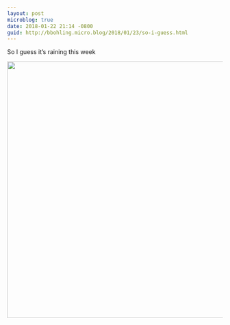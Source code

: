 ```yaml
---
layout: post
microblog: true
date: 2018-01-22 21:14 -0800
guid: http://bbohling.micro.blog/2018/01/23/so-i-guess.html
---
```

So I guess it’s raining this week

<img src="http://micro.brandonbohling.com/uploads/2018/3c73dc6e0e.jpg" width="599" height="600" />

